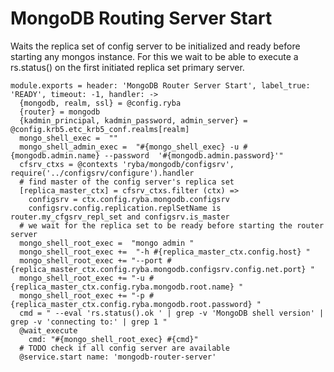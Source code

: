 
# MongoDB Routing Server Start

Waits the replica set of config server to be initialized and ready before starting any mongos instance.
For this we wait to be able to execute a rs.status() on  the first initiated
replica set primary server.

    module.exports = header: 'MongoDB Router Server Start', label_true: 'READY', timeout: -1, handler: ->
      {mongodb, realm, ssl} = @config.ryba
      {router} = mongodb
      {kadmin_principal, kadmin_password, admin_server} = @config.krb5.etc_krb5_conf.realms[realm]
      mongo_shell_exec =  ""
      mongo_shell_admin_exec =  "#{mongo_shell_exec} -u #{mongodb.admin.name} --password  '#{mongodb.admin.password}'"
      cfsrv_ctxs = @contexts 'ryba/mongodb/configsrv', require('../configsrv/configure').handler
      # find master of the config server's replica set
      [replica_master_ctx] = cfsrv_ctxs.filter (ctx) =>
        configsrv = ctx.config.ryba.mongodb.configsrv
        configsrv.config.replication.replSetName is router.my_cfgsrv_repl_set and configsrv.is_master
      # we wait for the replica set to be ready before starting the router server
      mongo_shell_root_exec =  "mongo admin "
      mongo_shell_root_exec +=  "-h #{replica_master_ctx.config.host} "
      mongo_shell_root_exec += "--port #{replica_master_ctx.config.ryba.mongodb.configsrv.config.net.port} "
      mongo_shell_root_exec += "-u #{replica_master_ctx.config.ryba.mongodb.root.name} "
      mongo_shell_root_exec += "-p #{replica_master_ctx.config.ryba.mongodb.root.password} "
      cmd = " --eval 'rs.status().ok ' | grep -v 'MongoDB shell version' | grep -v 'connecting to:' | grep 1 "
      @wait_execute
        cmd: "#{mongo_shell_root_exec} #{cmd}"
      # TODO check if all config server are available
      @service.start name: 'mongodb-router-server'
